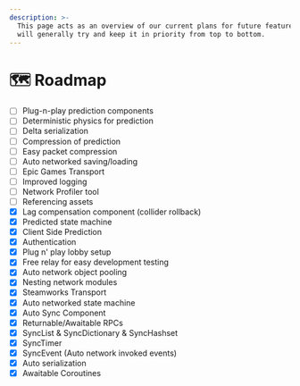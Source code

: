 ```yaml
---
description: >-
  This page acts as an overview of our current plans for future features. We
  will generally try and keep it in priority from top to bottom.
---
```


# 🗺️ Roadmap

* [ ] Plug-n-play prediction components
* [ ] Deterministic physics for prediction
* [ ] Delta serialization
* [ ] Compression of prediction
* [ ] Easy packet compression
* [ ] Auto networked saving/loading
* [ ] Epic Games Transport
* [ ] Improved logging
* [ ] Network Profiler tool
* [ ] Referencing assets
* [x] Lag compensation component (collider rollback)
* [x] Predicted state machine
* [x] Client Side Prediction
* [x] Authentication
* [x] Plug n' play lobby setup
* [x] Free relay for easy development testing
* [x] Auto network object pooling
* [x] Nesting network modules
* [x] Steamworks Transport
* [x] Auto networked state machine
* [x] Auto Sync Component
* [x] Returnable/Awaitable RPCs
* [x] SyncList & SyncDictionary & SyncHashset
* [x] SyncTimer
* [x] SyncEvent (Auto network invoked events)
* [x] Auto serialization
* [x] Awaitable Coroutines
